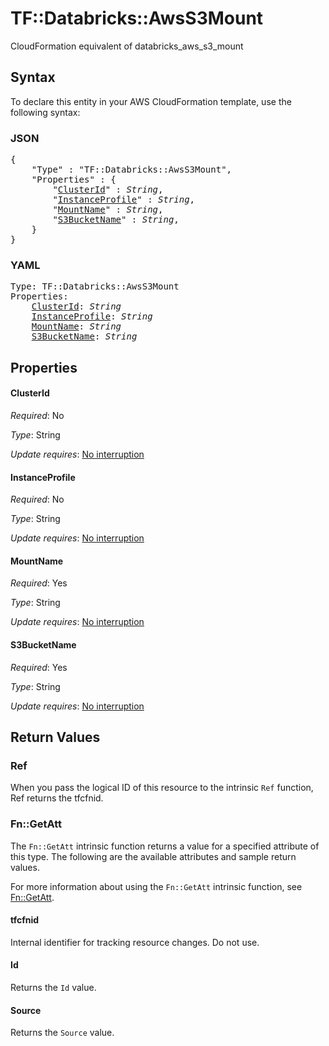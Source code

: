 # TF::Databricks::AwsS3Mount

CloudFormation equivalent of databricks_aws_s3_mount

## Syntax

To declare this entity in your AWS CloudFormation template, use the following syntax:

### JSON

<pre>
{
    "Type" : "TF::Databricks::AwsS3Mount",
    "Properties" : {
        "<a href="#clusterid" title="ClusterId">ClusterId</a>" : <i>String</i>,
        "<a href="#instanceprofile" title="InstanceProfile">InstanceProfile</a>" : <i>String</i>,
        "<a href="#mountname" title="MountName">MountName</a>" : <i>String</i>,
        "<a href="#s3bucketname" title="S3BucketName">S3BucketName</a>" : <i>String</i>,
    }
}
</pre>

### YAML

<pre>
Type: TF::Databricks::AwsS3Mount
Properties:
    <a href="#clusterid" title="ClusterId">ClusterId</a>: <i>String</i>
    <a href="#instanceprofile" title="InstanceProfile">InstanceProfile</a>: <i>String</i>
    <a href="#mountname" title="MountName">MountName</a>: <i>String</i>
    <a href="#s3bucketname" title="S3BucketName">S3BucketName</a>: <i>String</i>
</pre>

## Properties

#### ClusterId

_Required_: No

_Type_: String

_Update requires_: [No interruption](https://docs.aws.amazon.com/AWSCloudFormation/latest/UserGuide/using-cfn-updating-stacks-update-behaviors.html#update-no-interrupt)

#### InstanceProfile

_Required_: No

_Type_: String

_Update requires_: [No interruption](https://docs.aws.amazon.com/AWSCloudFormation/latest/UserGuide/using-cfn-updating-stacks-update-behaviors.html#update-no-interrupt)

#### MountName

_Required_: Yes

_Type_: String

_Update requires_: [No interruption](https://docs.aws.amazon.com/AWSCloudFormation/latest/UserGuide/using-cfn-updating-stacks-update-behaviors.html#update-no-interrupt)

#### S3BucketName

_Required_: Yes

_Type_: String

_Update requires_: [No interruption](https://docs.aws.amazon.com/AWSCloudFormation/latest/UserGuide/using-cfn-updating-stacks-update-behaviors.html#update-no-interrupt)

## Return Values

### Ref

When you pass the logical ID of this resource to the intrinsic `Ref` function, Ref returns the tfcfnid.

### Fn::GetAtt

The `Fn::GetAtt` intrinsic function returns a value for a specified attribute of this type. The following are the available attributes and sample return values.

For more information about using the `Fn::GetAtt` intrinsic function, see [Fn::GetAtt](https://docs.aws.amazon.com/AWSCloudFormation/latest/UserGuide/intrinsic-function-reference-getatt.html).

#### tfcfnid

Internal identifier for tracking resource changes. Do not use.

#### Id

Returns the <code>Id</code> value.

#### Source

Returns the <code>Source</code> value.

